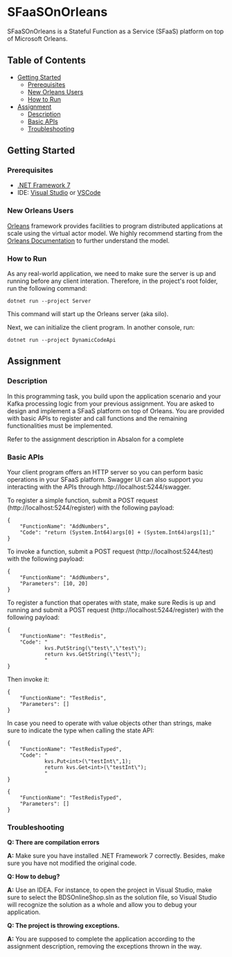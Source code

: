# SFaaSOnOrleans

SFaaSOnOrleans is a Stateful Function as a Service (SFaaS) platform on top of Microsoft Orleans.

## Table of Contents
- [Getting Started](#getting-started)
    * [Prerequisites](#prerequisites)
    * [New Orleans Users](#orleans)
    * [How to Run](#run)
- [Assignment](#assignment)
    * [Description](#description)
    * [Basic APIs](#basic-apis)
    * [Troubleshooting](#troubleshooting)

## <a name="getting-started"></a>Getting Started

### <a name="prerequisites"></a>Prerequisites

- [.NET Framework 7](https://dotnet.microsoft.com/en-us/download/dotnet/7.0)
- IDE: [Visual Studio](https://visualstudio.microsoft.com/vs/community/) or [VSCode](https://code.visualstudio.com/)

### <a name="orleans"></a>New Orleans Users

[Orleans](https://learn.microsoft.com/en-us/dotnet/orleans/) framework provides facilities to program distributed applications at scale using the virtual actor model. We highly recommend starting from the [Orleans Documentation](https://learn.microsoft.com/en-us/dotnet/orleans/overview) to further understand the model.

### <a name="run"></a>How to Run

As any real-world application, we need to make sure the server is up and running before any client interation.
Therefore, in the project's root folder, run the following command:

```
dotnet run --project Server
```

This command will start up the Orleans server (aka silo).

Next, we can initialize the client program. In another console, run:

```
dotnet run --project DynamicCodeApi
```

## <a name="exercise"></a>Assignment

### <a name="description"></a>Description

In this programming task, you build upon the application scenario and your Kafka processing logic from your previous assignment. You are asked to design and implement a SFaaS platform on top of Orleans. You are provided with basic APIs to register and call functions and the remaining functionalities must be implemented.

Refer to the assignment description in Absalon for a complete

### <a name="basic-apis"></a>Basic APIs

Your client program offers an HTTP server so you can perform basic operations in your SFaaS platform. Swagger UI can also support you interacting with the APIs through http://localhost:5244/swagger.

To register a simple function, submit a POST request (http://localhost:5244/register) with the following payload:
```
{
    "FunctionName": "AddNumbers",
    "Code": "return (System.Int64)args[0] + (System.Int64)args[1];"
}
```

To invoke a function, submit a POST request (http://localhost:5244/test) with the following payload:
```
{
    "FunctionName": "AddNumbers",
    "Parameters": [10, 20]
}
```

To register a function that operates with state, make sure Redis is up and running and submit a POST request (http://localhost:5244/register) with the following payload:

```
{
    "FunctionName": "TestRedis",
    "Code": "
            kvs.PutString(\"test\",\"test\");
            return kvs.GetString(\"test\");
            "
}
```

Then invoke it:
```
{
    "FunctionName": "TestRedis",
    "Parameters": []
}
```

In case you need to operate with value objects other than strings, make sure to indicate the type when calling the state API:

```
{
    "FunctionName": "TestRedisTyped",
    "Code": "
            kvs.Put<int>(\"testInt\",1);
            return kvs.Get<int>(\"testInt\");
            "
}
```

```
{
    "FunctionName": "TestRedisTyped",
    "Parameters": []
}
```

### <a name="troubleshooting"></a>Troubleshooting

**Q: There are compilation errors**

**A:** Make sure you have installed .NET Framework 7 correctly. Besides, make sure you have not modified the original code.

**Q: How to debug?**

**A:** Use an IDEA. For instance, to open the project in Visual Studio, make sure to select the BDSOnlineShop.sln as the solution file, so Visual Studio will recognize the solution as a whole and allow you to debug your application.

**Q: The project is throwing exceptions.**

**A:** You are supposed to complete the application according to the assignment description, removing the exceptions thrown in the way.
